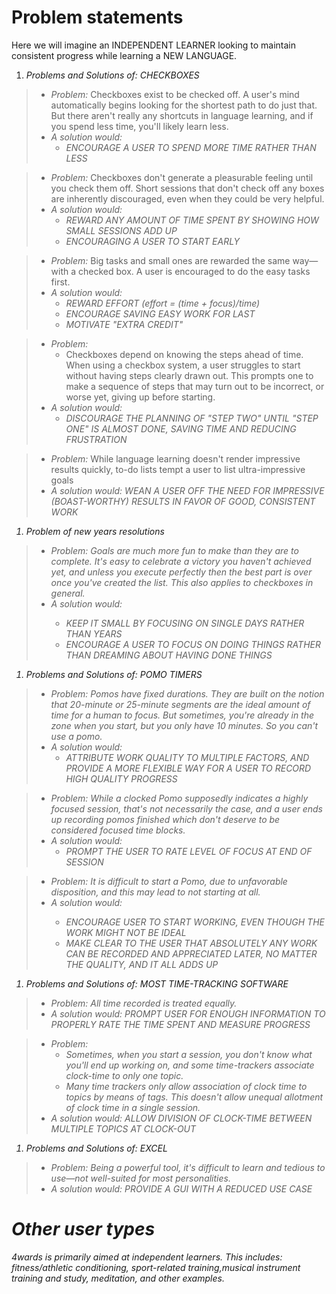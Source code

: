 # Problem statements
Here we will imagine an INDEPENDENT LEARNER looking to maintain consistent
progress while learning a NEW LANGUAGE. 

1. <i>Problems and Solutions of:  CHECKBOXES </i>

>- <i>Problem: </i> Checkboxes exist to be checked off. A user's mind automatically
begins looking for the shortest path to do just that. But there aren't really
any shortcuts in language learning, and if you spend less time, you'll likely
learn less. 
>- <i>A solution would: 
>   - ENCOURAGE A USER TO SPEND MORE TIME RATHER THAN LESS</i>
        
>- <i>Problem: </i> Checkboxes don't generate a pleasurable feeling until you 
check them off. Short sessions that don't check off any boxes are
inherently discouraged, even when they could be very helpful.
>- <i>A solution would: 
>   - REWARD ANY AMOUNT OF TIME SPENT BY SHOWING HOW
>SMALL SESSIONS ADD UP
>   - ENCOURAGING A USER TO START EARLY</i>

>- <i>Problem: </i> Big tasks and small ones are rewarded the same way—with 
>a checked box. A user is encouraged to do the easy tasks first.
>- <i>A solution would: 
>   - REWARD EFFORT (effort = (time + focus)/time)
>   - ENCOURAGE SAVING EASY WORK FOR LAST
>   - MOTIVATE "EXTRA CREDIT"</i>

>- <i>Problem: </i> 
>   - Checkboxes depend on knowing the steps ahead of time. When 
>using a checkbox system, a user struggles to start without having steps clearly
>drawn out. This prompts one to make a sequence of steps that may turn out 
>to be incorrect, or worse yet, giving up before starting. 
>- <i>A solution would: 
>   - DISCOURAGE THE PLANNING OF "STEP TWO" UNTIL 
>"STEP ONE" IS ALMOST DONE, SAVING TIME AND REDUCING FRUSTRATION</i> 

>- <i>Problem: </i> While language learning doesn't render impressive results 
>quickly, to-do lists tempt a user to list ultra-impressive goals
>- <i>A solution would: WEAN A USER OFF THE NEED FOR IMPRESSIVE (BOAST-WORTHY) 
>RESULTS IN FAVOR OF GOOD, CONSISTENT WORK

1. Problem of new years resolutions

>- <i>Problem: </i>Goals are much more fun to make than they are to complete. 
>It's easy to celebrate a victory you haven't achieved yet, and unless you execute 
 >perfectly then the best part is over once you've created the list. This also 
>applies to checkboxes in general.
>- <i>A solution would: 
>   - KEEP IT SMALL BY FOCUSING ON SINGLE DAYS RATHER THAN YEARS
>   - ENCOURAGE A USER TO FOCUS ON DOING THINGS RATHER THAN DREAMING ABOUT
>HAVING DONE THINGS
></i>

1. <i>Problems and Solutions of: POMO TIMERS</i> 

>- <i>Problem: </i> Pomos have fixed durations. They are built on the notion that
>20-minute or 25-minute segments are the ideal amount of time for a human to focus.
>But sometimes, you're already in the zone when you start, but you only have 10 
>minutes. So you can't use a pomo. 
>- <i>A solution would: 
>   - ATTRIBUTE WORK QUALITY TO MULTIPLE FACTORS, AND PROVIDE
>A MORE FLEXIBLE WAY FOR A USER TO RECORD HIGH QUALITY PROGRESS</i> 

>- <i>Problem: </i> While a clocked Pomo supposedly indicates a highly focused 
>session, that's not necessarily the case, and a user ends up recording pomos
>finished which don't deserve to be considered focused time blocks.
>- <i>A solution would: 
>   - PROMPT THE USER TO RATE LEVEL OF FOCUS AT END OF 
>SESSION</i> 

>- <i>Problem: </i> It is difficult to start a Pomo, due to unfavorable 
>disposition, and this may lead to not starting at all.
>- <i>A solution would: 
>   - ENCOURAGE USER TO START WORKING, EVEN THOUGH THE WORK MIGHT NOT BE IDEAL
>   - MAKE CLEAR TO THE USER THAT ABSOLUTELY ANY WORK CAN BE RECORDED AND 
>APPRECIATED LATER, NO MATTER THE QUALITY, AND IT ALL ADDS UP
></i> 

1. <i>Problems and Solutions of: MOST TIME-TRACKING SOFTWARE</i> 

>- <i>Problem: </i> All time recorded is treated equally.
>- <i>A solution would: PROMPT USER FOR ENOUGH INFORMATION TO PROPERLY
>RATE THE TIME SPENT AND MEASURE PROGRESS</i> 

>- <i>Problem: </i> 
>   - Sometimes, when you start a session, you don't know what 
>you'll end up working on, and some time-trackers associate clock-time to 
>only one topic.
>   - Many time trackers only allow association of clock time to topics by 
>means of tags. This doesn't allow unequal allotment of clock time in a single
>session. 
>- <i>A solution would: ALLOW DIVISION OF CLOCK-TIME BETWEEN MULTIPLE TOPICS 
>AT CLOCK-OUT</i> 
1. <i>Problems and Solutions of: EXCEL</i> 

>- <i>Problem: </i> Being a powerful tool, it's difficult to learn and tedious 
>to use—not well-suited for most personalities.
>- <i>A solution would: PROVIDE A GUI WITH A REDUCED USE CASE</i> 

# Other user types
4wards is primarily aimed at independent learners. This includes: fitness/athletic 
conditioning, sport-related training,musical instrument training and study, meditation, 
and other examples. 